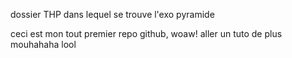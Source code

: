 dossier THP dans lequel se trouve l'exo pyramide

ceci est mon tout premier repo github, woaw!
aller un tuto de plus mouhahaha lool
